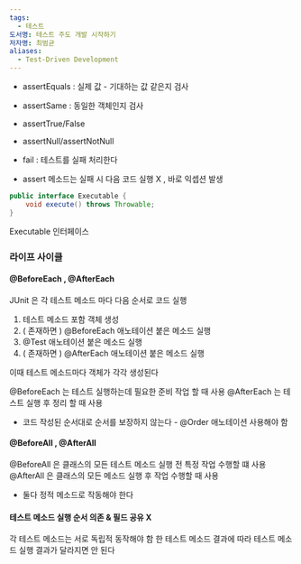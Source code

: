 ```yaml
---
tags:
  - 테스트
도서명: 테스트 주도 개발 시작하기
저자명: 최범균
aliases:
  - Test-Driven Development
---
```

- assertEquals : 실제 값 - 기대하는 값 같은지 검사
- assertSame : 동일한 객체인지 검사
- assertTrue/False
- assertNull/assertNotNull
- fail : 테스트를 실패 처리한다

- assert 메소드는 실패 시 다음 코드 실행 X , 바로 익셉션 발생

```java
public interface Executable {
	void execute() throws Throwable;
}
```

Executable 인터페이스
### 라이프 사이클

#### @BeforeEach , @AfterEach

JUnit 은 각 테스트 메소드 마다 다음 순서로 코드 실행

1. 테스트 메소드 포함 객체 생성
2. ( 존재하면 ) @BeforeEach 애노테이션 붙은 메소드 실행
3. @Test 애노테이션 붙은 메소드 실행
4.  ( 존재하면 ) @AfterEach 애노테이션 붙은 메소드 실행

이때 테스트 메소드마다 객체가 각각 생성된다

@BeforeEach 는 테스트 실행하는데 필요한 준비 작업 할 때 사용
@AfterEach 는 테스트 실행 후 정리 할 때 사용

- 코드 작성된 순서대로 순서를 보장하지 않는다 - @Order 애노테이션 사용해야 함
#### @BeforeAll , @AfterAll

@BeforeAll 은 클래스의 모든 테스트 메소드 실행 전 특정 작업 수행할 떄 사용
@AfterAll 은 클래스의 모든 메소드 실행 후 작업 수행할 때 사용

- 둘다 정적 메소드로 작동해야 한다

#### 테스트 메소드 실행 순서 의존 & 필드 공유 X

각 테스트 메소드는 서로 독립적 동작해야 함
한 테스트 메소드 결과에 따라 테스트 메소드 실행 결과가 달라지면 안 된다

